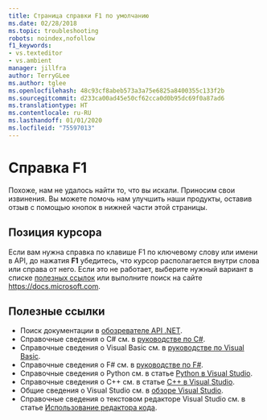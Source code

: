 ```yaml
---
title: Страница справки F1 по умолчанию
ms.date: 02/28/2018
ms.topic: troubleshooting
robots: noindex,nofollow
f1_keywords:
- vs.texteditor
- vs.ambient
manager: jillfra
author: TerryGLee
ms.author: tglee
ms.openlocfilehash: 48c93cf8abeb573a3a75e6825a8400355c133f2b
ms.sourcegitcommit: d233ca00ad45e50cf62cca0d0b95dc69f0a87ad6
ms.translationtype: HT
ms.contentlocale: ru-RU
ms.lasthandoff: 01/01/2020
ms.locfileid: "75597013"
---
```

# <a name="f1-help"></a>Справка F1

Похоже, нам не удалось найти то, что вы искали. Приносим свои извинения. Вы можете помочь нам улучшить наши продукты, оставив отзыв с помощью кнопок в нижней части этой страницы.

## <a name="cursor-position"></a>Позиция курсора

Если вам нужна справка по клавише F1 по ключевому слову или имени в API, до нажатия **F1** убедитесь, что курсор располагается внутри слова или справа от него. Если это не работает, выберите нужный вариант в списке [полезных ссылок](#useful-links) или выполните поиск на сайте https://docs.microsoft.com.

## <a name="useful-links"></a>Полезные ссылки

- Поиск документации в [обозревателе API .NET](/dotnet/api/).
- Справочные сведения о C# см. в [руководстве по C#](/dotnet/csharp/index).
- Справочные сведения о Visual Basic см. в [руководстве по Visual Basic](/dotnet/visual-basic/).
- Справочные сведения о F# см. в [руководстве по F#](/dotnet/fsharp/).
- Справочные сведения о Python см. в статье [Python в Visual Studio](../../python/overview-of-python-tools-for-visual-studio.md).
- Справочные сведения о C++ см. в статье [C++ в Visual Studio](/cpp/visual-cpp-in-visual-studio).
- Общие сведения о Visual Studio см. в [обзоре Visual Studio](../../get-started/visual-studio-ide.md).
- Справочные сведения о текстовом редакторе Visual Studio см. в статье [Использование редактора кода](../../ide/writing-code-in-the-code-and-text-editor.md).
